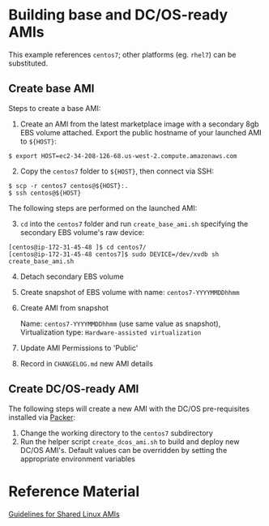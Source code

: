 # Building base and DC/OS-ready AMIs

This example references `centos7`; other platforms (eg. `rhel7`) can be substituted.

## Create base AMI

Steps to create a base AMI:

1. Create an AMI from the latest marketplace image with a secondary 8gb EBS volume attached. Export the public hostname of your launched AMI to `${HOST}`:
```
$ export HOST=ec2-34-208-126-68.us-west-2.compute.amazonaws.com
```

2. Copy the `centos7` folder to `${HOST}`, then connect via SSH:
```
$ scp -r centos7 centos@${HOST}:.
$ ssh centos@${HOST}
```

The following steps are performed on the launched AMI:

3. `cd` into the `centos7` folder and run `create_base_ami.sh` specifying the secondary EBS volume's raw device:
```
[centos@ip-172-31-45-48 ]$ cd centos7/
[centos@ip-172-31-45-48 centos7]$ sudo DEVICE=/dev/xvdb sh create_base_ami.sh
```

4. Detach secondary EBS volume
5. Create snapshot of EBS volume with name: `centos7-YYYYMMDDhhmm`
6. Create AMI from snapshot

   Name: `centos7-YYYYMMDDhhmm` (use same value as snapshot),
   Virtualization type: `Hardware-assisted virtualization`
7. Update AMI Permissions to 'Public'
8. Record in `CHANGELOG.md` new AMI details

## Create DC/OS-ready AMI

The following steps will create a new AMI with the DC/OS pre-requisites installed via [Packer](https://www.packer.io/):

1. Change the working directory to the `centos7` subdirectory
2. Run the helper script `create_dcos_ami.sh` to build and deploy new DC/OS AMI's. Default values can be overridden by setting the appropriate environment variables

# Reference Material

[Guidelines for Shared Linux AMIs](https://docs.aws.amazon.com/AWSEC2/latest/UserGuide/building-shared-amis.html)

